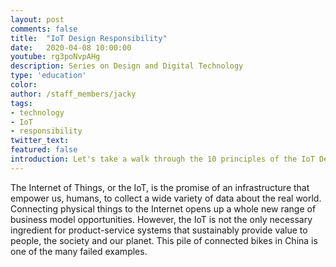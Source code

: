 ```yaml
---
layout: post
comments: false
title:  "IoT Design Responsibility"
date:   2020-04-08 10:00:00
youtube: rg3poNvpAHg
description: Series on Design and Digital Technology
type: 'education'
color:
author: /staff_members/jacky
tags:
- technology
- IoT
- responsibility
twitter_text:
featured: false
introduction: Let's take a walk through the 10 principles of the IoT Design Manifesto with some examples.
---
```


The Internet of Things, or the IoT, is the promise of an infrastructure that empower us, humans, to collect a wide variety of data about the real world. Connecting physical things to the Internet opens up a whole new range of business model opportunities. However, the IoT is not the only necessary ingredient for product-service systems that sustainably provide value to people, the society and our planet. This pile of connected bikes in China is one of the many failed examples.